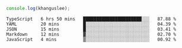```js
console.log(khanguslee);
```

<!--START_SECTION:waka-->
```text
TypeScript   6 hrs 50 mins   ██████████████████████░░░   87.88 % 
YAML         20 mins         █░░░░░░░░░░░░░░░░░░░░░░░░   04.39 % 
JSON         15 mins         █░░░░░░░░░░░░░░░░░░░░░░░░   03.41 % 
Markdown     12 mins         ▓░░░░░░░░░░░░░░░░░░░░░░░░   02.70 % 
JavaScript   4 mins          ▒░░░░░░░░░░░░░░░░░░░░░░░░   00.92 % 
```
<!--END_SECTION:waka-->

<!--
**khanguslee/khanguslee** is a ✨ _special_ ✨ repository because its `README.md` (this file) appears on your GitHub profile.

Here are some ideas to get you started:

- 🔭 I’m currently working on ...
- 🌱 I’m currently learning ...
- 👯 I’m looking to collaborate on ...
- 🤔 I’m looking for help with ...
- 💬 Ask me about ...
- 📫 How to reach me: ...
- 😄 Pronouns: ...
- ⚡ Fun fact: ...
-->
